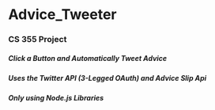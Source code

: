 # Advice_Tweeter
### CS 355 Project

##### Click a Button and Automatically Tweet Advice
##### Uses the Twitter API (3-Legged OAuth) and Advice Slip Api
##### Only using Node.js Libraries
